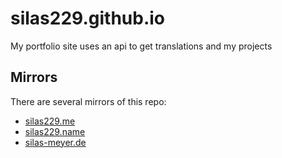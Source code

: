 # silas229.github.io
My portfolio site uses an api to get translations and my projects

## Mirrors
There are several mirrors of this repo:

* [silas229.me](https://silas229.me)
* [silas229.name](https://silas229.name)
* [silas-meyer.de](https://silas-meyer.de)